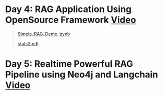 

# Day 4: RAG Application Using OpenSource Framework [Video](https://www.youtube.com/watch?v=2lBPs2bb7sw)
> [Simple_RAG_Demo.ipynb](https://github.com/henrykohl/Machine-Learning-demo-repo/blob/master/NaturalLanguage/genaiproj-ineuron/Simple_RAG_Demo.ipynb)
>
> [stats2.pdf]()

# Day 5: Realtime Powerful RAG Pipeline using Neo4j and Langchain [Video](https://www.youtube.com/watch?v=XrQvCpjqsvo)
> []()
